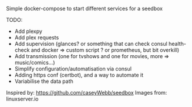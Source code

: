 Simple docker-compose to start different services for a seedbox

TODO:
-   Add plexpy
-   Add plex requests
-   Add supervision (glances? or something that can check consul health-check and docker => custom script ? or prometheus, but bit overkill)
-   Add transmission (one for tvshows and one for movies, more => music/comics…)
-   Simplify configuration/automatisation via consul
-   Adding https conf (certbot), and a way to automate it
-   Variabilise the data path

Inspired by: <https://github.com/caseyWebb/seedbox>
Images from: linuxserver.io

